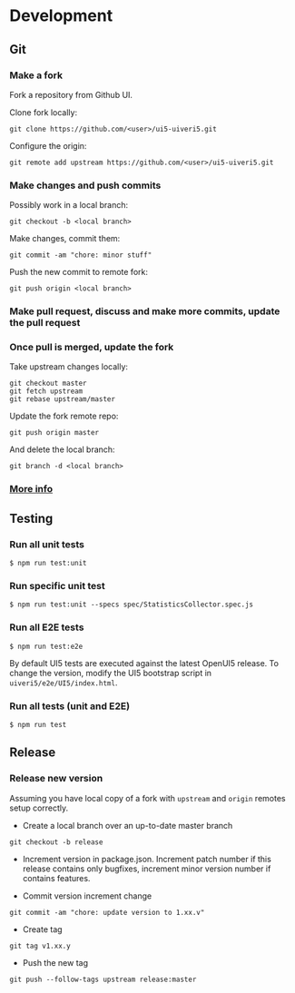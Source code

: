 # Development

## Git

### Make a fork
Fork a repository from Github UI.

Clone fork locally:
```
git clone https://github.com/<user>/ui5-uiveri5.git
```

Configure the origin:
```
git remote add upstream https://github.com/<user>/ui5-uiveri5.git
```

### Make changes and push commits
Possibly work in a local branch:
```
git checkout -b <local branch>
```

Make changes, commit them:
```
git commit -am "chore: minor stuff"
```

Push the new commit to remote fork:
```
git push origin <local branch>
```

### Make pull request, discuss and make more commits, update the pull request

### Once pull is merged, update the fork
Take upstream changes locally:
```
git checkout master
git fetch upstream
git rebase upstream/master
```

Update the fork remote repo:
```
git push origin master
```

And delete the local branch:
```
git branch -d <local branch>
```

### [More info](https://2buntu.com/articles/1459/keeping-your-forked-repo-synced-with-the-upstream-source/)

## Testing

### Run all unit tests
```
$ npm run test:unit
```

### Run specific unit test
```
$ npm run test:unit --specs spec/StatisticsCollector.spec.js
```

### Run all E2E tests
```
$ npm run test:e2e
```
By default UI5 tests are executed against the latest OpenUI5 release.
To change the version, modify the UI5 bootstrap script in `uiveri5/e2e/UI5/index.html`.

### Run all tests (unit and E2E)
```
$ npm run test
```

## Release
### Release new version

Assuming you have local copy of a fork with `upstream` and `origin` remotes setup correctly.

* Create a local branch over an up-to-date master branch
```
git checkout -b release
```

* Increment version in package.json.
Increment patch number if this release contains only bugfixes, increment minor version number if contains features.

* Commit version increment change
```
git commit -am "chore: update version to 1.xx.v"
```

* Create tag
```
git tag v1.xx.y
```

* Push the new tag
```
git push --follow-tags upstream release:master
```
